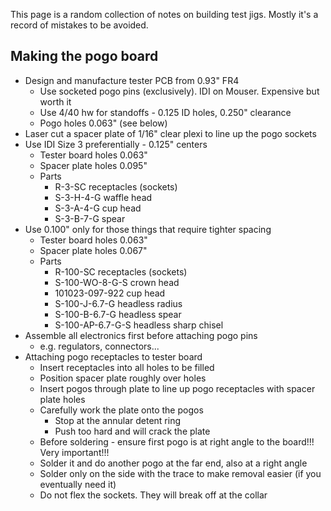 This page is a random collection of notes on building test jigs. Mostly it's a record of mistakes to be avoided.

## Making the pogo board
* Design and manufacture tester PCB from 0.93" FR4
  * Use socketed pogo pins (exclusively). IDI on Mouser. Expensive but worth it
  * Use 4/40 hw for standoffs - 0.125 ID holes, 0.250" clearance
  * Pogo holes 0.063" (see below)
* Laser cut a spacer plate of 1/16" clear plexi to line up the pogo sockets
* Use IDI Size 3 preferentially - 0.125" centers
  * Tester board holes 0.063"
  * Spacer plate holes 0.095"
  * Parts
    * R-3-SC receptacles (sockets)
    * S-3-H-4-G waffle head
    * S-3-A-4-G cup head
    * S-3-B-7-G spear
* Use 0.100" only for those things that require tighter spacing
  * Tester board holes 0.063"
  * Spacer plate holes 0.067"
  * Parts
    * R-100-SC receptacles (sockets)
    * S-100-WO-8-G-S crown head
    * 101023-097-922 cup head
    * S-100-J-6.7-G headless radius
    * S-100-B-6.7-G headless spear
    * S-100-AP-6.7-G-S headless sharp chisel
* Assemble all electronics first before attaching pogo pins 
  * e.g. regulators, connectors...
* Attaching pogo receptacles to tester board
  * Insert receptacles into all holes to be filled
  * Position spacer plate roughly over holes
  * Insert pogos through plate to line up pogo receptacles with spacer plate holes
  * Carefully work the plate onto the pogos
    * Stop at the annular detent ring
    * Push too hard and will crack the plate
  * Before soldering - ensure first pogo is at right angle to the board!!! Very important!!!
  * Solder it and do another pogo at the far end, also at a right angle
  * Solder only on the side with the trace to make removal easier (if you eventually need it)
  * Do not flex the sockets. They will break off at the collar





